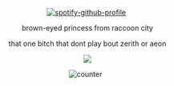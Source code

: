 <div align="center">
  
 [![spotify-github-profile](https://spotify-github-profile.kittinanx.com/api/view?uid=hgkzgh0ufui33p9xwh91jrf7x&cover_image=true&theme=novatorem&show_offline=false&background_color=121212&interchange=false&bar_color=e398af&bar_color_cover=false)](https://github.com/kittinan/spotify-github-profile)‎‎ ‎

 brown-eyed princess from raccoon city
 
 that one bitch that dont play bout zerith or aeon 

![](https://media.discordapp.net/attachments/1237562620219752539/1377436978311598192/aerith-gainsborough-aerith-ezgif.com-video-to-gif-converter.gif?ex=6838f5a7&is=6837a427&hm=f3aae73a66244f3e8916345dd1f3250dd7772e03d4ff469570f0782627bfe62c&=&width=960&height=536)

‎![counter](https://komarev.com/ghpvc/?username=untildawns&label=ੈ✩‧₊˚&color=e398af&style=plastic") 
‎ 
 ‎



